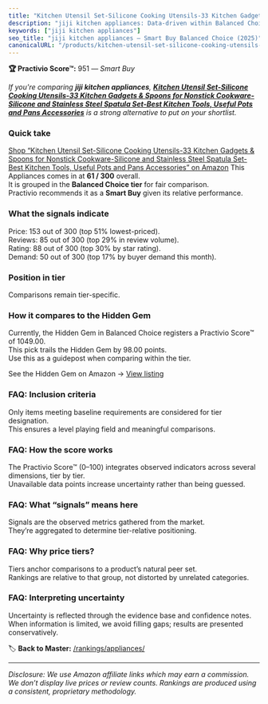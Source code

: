 ```yaml
---
title: "Kitchen Utensil Set-Silicone Cooking Utensils-33 Kitchen Gadgets & Spoons for Nonstick Cookware-Silicone and Stainless Steel Spatula Set-Best Kitchen Tools, Useful Pots and Pans Accessories"
description: "jiji kitchen appliances: Data-driven within Balanced Choice ranking using the Practivio Score™. Positioned by quality, value, demand, findability, momentum."
keywords: ["jiji kitchen appliances"]
seo_title: "jiji kitchen appliances — Smart Buy Balanced Choice (2025)"
canonicalURL: "/products/kitchen-utensil-set-silicone-cooking-utensils-33-kitchen-gadgets-spoons-for-nonstick-cookware-silicone-and-stainless-steel-spatula-set-best-kitchen-tools-useful-pots-and-pans-accessories-B089FBYT3W/"
---
```


**🏆 Practivio Score™:** 951 — _Smart Buy_


*If you're comparing **jiji kitchen appliances**, **[Kitchen Utensil Set-Silicone Cooking Utensils-33 Kitchen Gadgets & Spoons for Nonstick Cookware-Silicone and Stainless Steel Spatula Set-Best Kitchen Tools, Useful Pots and Pans Accessories](https://www.amazon.com/dp/B089FBYT3W?tag=practivio-20)** is a strong alternative to put on your shortlist.*
### Quick take
[Shop “Kitchen Utensil Set-Silicone Cooking Utensils-33 Kitchen Gadgets & Spoons for Nonstick Cookware-Silicone and Stainless Steel Spatula Set-Best Kitchen Tools, Useful Pots and Pans Accessories” on Amazon](https://www.amazon.com/dp/B089FBYT3W?tag=practivio-20)
This Appliances comes in at **61 / 300** overall.  
It is grouped in the **Balanced Choice tier** for fair comparison.  
Practivio recommends it as a **Smart Buy** given its relative performance.

### What the signals indicate
Price: 153 out of 300 (top 51% lowest-priced).  
Reviews: 85 out of 300 (top 29% in review volume).  
Rating: 88 out of 300 (top 30% by star rating).  
Demand: 50 out of 300 (top 17% by buyer demand this month).

### Position in tier
Comparisons remain tier-specific.

### How it compares to the Hidden Gem
Currently, the Hidden Gem in Balanced Choice registers a Practivio Score™ of 1049.00.  
This pick trails the Hidden Gem by 98.00 points.  
Use this as a guidepost when comparing within the tier.  

See the Hidden Gem on Amazon → [View listing](https://www.amazon.com/dp/B01FHOWYA2?tag=practivio-20)

### FAQ: Inclusion criteria
Only items meeting baseline requirements are considered for tier designation.  
This ensures a level playing field and meaningful comparisons.

### FAQ: How the score works
The Practivio Score™ (0–100) integrates observed indicators across several dimensions, tier by tier.  
Unavailable data points increase uncertainty rather than being guessed.

### FAQ: What “signals” means here
Signals are the observed metrics gathered from the market.  
They’re aggregated to determine tier-relative positioning.

### FAQ: Why price tiers?
Tiers anchor comparisons to a product’s natural peer set.  
Rankings are relative to that group, not distorted by unrelated categories.

### FAQ: Interpreting uncertainty
Uncertainty is reflected through the evidence base and confidence notes.  
When information is limited, we avoid filling gaps; results are presented conservatively.


🏷️ **Back to Master:** [/rankings/appliances/](/rankings/appliances/)

---
_Disclosure: We use Amazon affiliate links which may earn a commission. We don’t display live prices or review counts. Rankings are produced using a consistent, proprietary methodology._
